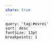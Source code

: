 ```yaml
---
share: true
---
```


~~~~note-gallery
query: 'tag:#evrei'
sort: desc
fontSize: 13pt
breakpoints: 1

~~~~